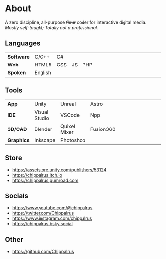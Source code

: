 # About
A zero discipline, all-purpose ~~flour~~ coder for interactive digital media.  
*Mostly self-taught; Totally not a professional.*  

## Languages
|            |       |     |    |       |   |   |   |   |   |   |   |   |   |   |   |   |   |   |   |
|---|---|---|---|---|---|---|---|---|---|---|---|---|---|---|---|---|---|---|---|
|__Software__| C/C++ | C#
|__Web__     | HTML5 | CSS | JS | PHP
|__Spoken__  | English

## Tools
|            |       |     |    |       |   |   |   |   |   |   |   |   |   |
|---|---|---|---|---|---|---|---|---|---|---|---|---|---|
|__App__| Unity         | Unreal        | Astro
|__IDE__| Visual Studio | VSCode       | Npp
|__3D/CAD__ | Blender       | Quixel Mixer  | Fusion360
|__Graphics__ | Inkscape      | Photoshop

## Store
- https://assetstore.unity.com/publishers/53124
- https://chippalrus.itch.io
- https://chippalrus.gumroad.com

## Socials
- https://www.youtube.com/@chippalrus
- https://twitter.com/Chippalrus
- https://www.instagram.com/chippalrus
- https://chippalrus.bsky.social  

## Other
- https://github.com/Chippalrus